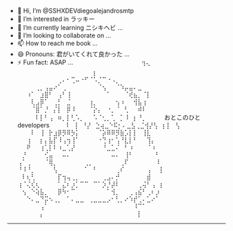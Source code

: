 - 👋 Hi, I’m @SSHXDEVdiegoalejandrosmtp
- 👀 I’m interested in  ラッキー
- 🌱 I’m currently learning   ニシキヘビ    ...
- 💞️ I’m looking to collaborate on ...
- 📫 How to reach me book  ...
- 😄 Pronouns:    君がいてくれて良かった ...
- ⚡ Fun fact:   ASAP  ...                                                          ⠀⠀⠀⠀⠀⠀⠀⠀⠀⠀⠀⠀⠀⠀⠀⢲⢄⠀⠀⠀⠀⠀⠀⠀⠀⠀⠀⠀⠀⠀⠀⠀⠀
⠀⠀⠀⠀⠀⠀⠀⠀⠀⠀⠀⠀⠀⠀⠀⠀⠀⡆⠀⠀⠀⠀⠀⠀⠀⠀⠀⠀⠀⠀⠀⠀⠀
⠀⠀⠀⠀⠀⠀⠀⠀⠀⢀⠄⠂⢉⠤⠐⠋⠈⠡⡈⠉⠐⠠⡀⠀⠀⠀⠀⠀⠀⠀⠀⠀⠀
⠀⠀⠀⠀⢀⡀⢠⣤⠔⠁⢀⠀⠀⠀⠀⠀⠀⠀⠈⢢⠀⠀⠈⠱⡤⣤⠄⣀⠀⠀⠀⠀⠀
⠀⠀⠰⠁⠀⣰⣿⠃⠀⢠⠃⢸⠀⠀⠀⠀⠀⠀⠀⠀⠁⠀⠀⠀⠈⢞⣦⡀⠈⡇⠀⠀⠀
⠀⠀⠀⢇⣠⡿⠁⠀⢀⡃⠀⣈⠀⠀⠀⠀⢰⡀⠀⠀⠀⠀⢢⠰⠀⠀⢺⣧⢰⠀⠀⠀⠀
⠀⠀⠀⠈⣿⠁⡘⠀⡌⡇⠀⡿⠸⠀⠀⠀⠈⡕⡄⠀⠐⡀⠈⠀⢃⠀⠀⠾⠇⠀⠀⠀⠀
⠀⠀⠀⠀⠇⡇⠃⢠⠀⠶⡀⡇⢃⠡⡀⠀⠀⠡⠈⢂⡀⢁⠀⡁⠸⠀⡆⠘⡀⠀⠀⠀⠀おとこのひと developers 
⠀⠀⠀⠸⠀⢸⠀⠘⡜⠀⣑⢴⣀⠑⠯⡂⠄⣀⣣⢀⣈⢺⡜⢣⠀⡆⡇⠀⢣⠀⠀⠀⠀
⠀⠀⠀⠇⠀⢸⠀⡗⣰⡿⡻⠿⡳⡅⠀⠀⠀⠀⠈⡵⠿⠿⡻⣷⡡⡇⡇⠀⢸⣇⠀⠀⠀
⠀⠀⢰⠀⠀⡆⡄⣧⡏⠸⢠⢲⢸⠁⠀⠀⠀⠀⠐⢙⢰⠂⢡⠘⣇⡇⠃⠀⠀⢹⡄⠀⠀
⠀⠀⠟⠀⠀⢰⢁⡇⠇⠰⣀⢁⡜⠀⠀⠀⠀⠀⠀⠘⣀⣁⠌⠀⠃⠰⠀⠀⠀⠈⠰⠀⠀
⠀⡘⠀⠀⠀⠀⢊⣤⠀⠀⠤⠄⠀⠀⠀⠀⠀⠀⠀⠀⠀⠤⠄⠀⢸⠃⠀⠀⠀⠀⠀⠃⠀
⢠⠁⢀⠀⠀⠀⠈⢿⡀⠀⠀⠀⠀⠀⠀⢀⡀⠀⠀⠀⠀⠀⠀⢀⠏⠀⠀⠀⠀⠀⠀⠸⠀
⠘⠸⠘⡀⠀⠀⠀⠀⢣⠀⠀⠀⠀⠀⠀⠁⠀⠃⠀⠀⠀⠀⢀⠎⠀⠀⠀⠀⠀⢠⠀⠀⡇
⠀⠇⢆⢃⠀⠀⠀⠀⠀⡏⢲⢤⢀⡀⠀⠀⠀⠀⠀⢀⣠⠄⡚⠀⠀⠀⠀⠀⠀⣾⠀⠀⠀
⢰⠈⢌⢎⢆⠀⠀⠀⠀⠁⣌⠆⡰⡁⠉⠉⠀⠉⠁⡱⡘⡼⠇⠀⠀⠀⠀⢀⢬⠃⢠⠀⡆
⠀⢢⠀⠑⢵⣧⡀⠀⠀⡿⠳⠂⠉⠀⠀⠀⠀⠀⠀⠀⠁⢺⡀⠀⠀⢀⢠⣮⠃⢀⠆⡰⠀
⠀⠀⠑⠄⣀⠙⡭⠢⢀⡀⠀⠁⠄⣀⣀⠀⢀⣀⣀⣀⡠⠂⢃⡀⠔⠱⡞⢁⠄⣁⠔⠁⠀
⠀⠀⠀⠀⠀⢠⠁⠀⠀⠀⠀⠀⠀⠀⠀⠀⠀⠀⠀⠀⠀⠀⠀⠀⠀⠀⠸⠉⠁⠀⠀⠀⠀
⠀⠀⠀⠀⠀⡄⠀⠀⠀⠀⠀⠀⠀⠀⠀⠀⠀⠀⠀⠀⠀⠀⠀⠀⠀⠀⠀⡇⠀⠀⠀⠀⠀



 













- --------------------------------------------------------------------------- --------------------------------------------------------------------------- ---------------------

